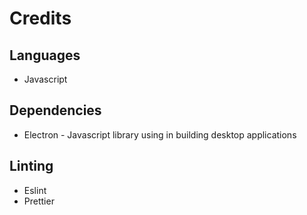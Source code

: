# Credits

## Languages

- Javascript

## Dependencies

- Electron - Javascript library using in building desktop applications

## Linting

- Eslint
- Prettier
